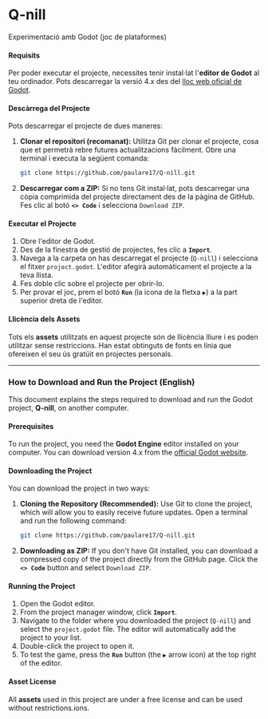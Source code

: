 # Q-nill
Experimentació amb Godot (joc de plataformes)

#### Requisits

Per poder executar el projecte, necessites tenir instal·lat l'**editor de Godot** al teu ordinador. Pots descarregar la versió 4.x des del [lloc web oficial de Godot](https://godotengine.org/download).

#### Descàrrega del Projecte

Pots descarregar el projecte de dues maneres:

1.  **Clonar el repositori (recomanat):** Utilitza Git per clonar el projecte, cosa que et permetrà rebre futures actualitzacions fàcilment. Obre una terminal i executa la següent comanda:
    ```bash
    git clone https://github.com/paulare17/Q-nill.git
    ```
2.  **Descarregar com a ZIP:** Si no tens Git instal·lat, pots descarregar una còpia comprimida del projecte directament des de la pàgina de GitHub. Fes clic al botó **`<> Code`** i selecciona `Download ZIP`.

#### Executar el Projecte

1.  Obre l'editor de Godot.
2.  Des de la finestra de gestió de projectes, fes clic a **`Import`**.
3.  Navega a la carpeta on has descarregat el projecte (`Q-nill`) i selecciona el fitxer `project.godot`. L'editor afegirà automàticament el projecte a la teva llista.
4.  Fes doble clic sobre el projecte per obrir-lo.
5.  Per provar el joc, prem el botó **`Run`** (la icona de la fletxa `▶`) a la part superior dreta de l'editor.

#### Llicència dels Assets

Tots els **assets** utilitzats en aquest projecte són de llicència lliure i es poden utilitzar sense restriccions. Han estat obtinguts de fonts en línia que ofereixen el seu ús gratüit en projectes personals.

---

### How to Download and Run the Project (English)

This document explains the steps required to download and run the Godot project, **Q-nill**, on another computer.

#### Prerequisites

To run the project, you need the **Godot Engine** editor installed on your computer. You can download version 4.x from the [official Godot website](https://godotengine.org/download).

#### Downloading the Project

You can download the project in two ways:

1.  **Cloning the Repository (Recommended):** Use Git to clone the project, which will allow you to easily receive future updates. Open a terminal and run the following command:
    ```bash
    git clone https://github.com/paulare17/Q-nill.git
    ```
2.  **Downloading as ZIP:** If you don't have Git installed, you can download a compressed copy of the project directly from the GitHub page. Click the **`<> Code`** button and select `Download ZIP`.

#### Running the Project

1.  Open the Godot editor.
2.  From the project manager window, click **`Import`**.
3.  Navigate to the folder where you downloaded the project (`Q-nill`) and select the `project.godot` file. The editor will automatically add the project to your list.
4.  Double-click the project to open it.
5.  To test the game, press the **`Run`** button (the `▶` arrow icon) at the top right of the editor.

#### Asset License

All **assets** used in this project are under a free license and can be used without restrictions.ions.
